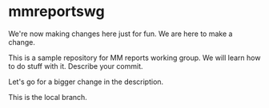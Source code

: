 # mmreportswg

We're now making changes here just for fun. We are here to make a change.

This is a sample repository for MM reports working group. We will learn how to do stuff with it. Describe your commit.

Let's go for a bigger change in the description.

This is the local branch.
